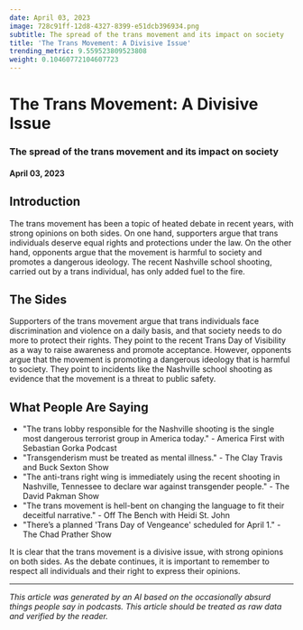 ```yaml
---
date: April 03, 2023
image: 728c91ff-12d8-4327-8399-e51dcb396934.png
subtitle: The spread of the trans movement and its impact on society
title: 'The Trans Movement: A Divisive Issue'
trending_metric: 9.559523809523808
weight: 0.10460772104607723
---
```

# The Trans Movement: A Divisive Issue
### The spread of the trans movement and its impact on society
#### April 03, 2023

## Introduction
The trans movement has been a topic of heated debate in recent years, with strong opinions on both sides. On one hand, supporters argue that trans individuals deserve equal rights and protections under the law. On the other hand, opponents argue that the movement is harmful to society and promotes a dangerous ideology. The recent Nashville school shooting, carried out by a trans individual, has only added fuel to the fire. 

## The Sides
Supporters of the trans movement argue that trans individuals face discrimination and violence on a daily basis, and that society needs to do more to protect their rights. They point to the recent Trans Day of Visibility as a way to raise awareness and promote acceptance. However, opponents argue that the movement is promoting a dangerous ideology that is harmful to society. They point to incidents like the Nashville school shooting as evidence that the movement is a threat to public safety. 

## What People Are Saying
- "The trans lobby responsible for the Nashville shooting is the single most dangerous terrorist group in America today." - America First with Sebastian Gorka Podcast
- "Transgenderism must be treated as mental illness." - The Clay Travis and Buck Sexton Show
- "The anti-trans right wing is immediately using the recent shooting in Nashville, Tennessee to declare war against transgender people." - The David Pakman Show
- "The trans movement is hell-bent on changing the language to fit their deceitful narrative." - Off The Bench with Heidi St. John
- "There’s a planned 'Trans Day of Vengeance' scheduled for April 1." - The Chad Prather Show

It is clear that the trans movement is a divisive issue, with strong opinions on both sides. As the debate continues, it is important to remember to respect all individuals and their right to express their opinions.

 --- 

*This article was generated by an AI based on the occasionally absurd things people say in podcasts. This article should be treated as raw data and verified by the reader.*